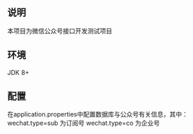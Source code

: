 ## 说明
本项目为微信公众号接口开发测试项目

## 环境
JDK 8+

## 配置
在application.properties中配置数据库与公众号有关信息，其中：
wechat.type=sub 为订阅号
wechat.type=co 为企业号
